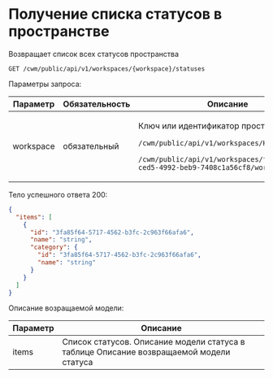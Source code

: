 # Получение списка статусов в пространстве

Возвращает список всех статусов пространства

`GET /cwm/public/api/v1/workspaces/{workspace}/statuses`

Параметры запроса:

| Параметр  | Обязательность | Описание                                                                                                                                                                                                  |
| --------- | -------------- | --------------------------------------------------------------------------------------------------------------------------------------------------------------------------------------------------------- |
| workspace | обязательный   | <p>Ключ или идентификатор пространства</p><p><code>/cwm/public/api/v1/workspaces/KEY/workitems</code></p><p><code>/cwm/public/api/v1/workspaces/f5ce1753-ced5-4992-beb9-7408c1a56cf8/workitems</code></p> |

Тело успешного ответа 200:

```json
{
  "items": [
    {
      "id": "3fa85f64-5717-4562-b3fc-2c963f66afa6",
      "name": "string",
      "category": {
        "id": "3fa85f64-5717-4562-b3fc-2c963f66afa6",
        "name": "string"
      }
    }
  ]
}
```

Описание возращаемой модели:

| Параметр | Описание                                                                                |
| -------- | --------------------------------------------------------------------------------------- |
| items    | Список статусов. Описание модели статуса в таблице Описание возвращаемой модели статуса |
